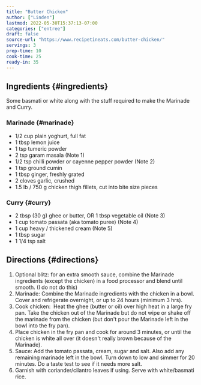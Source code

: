 ```yaml
---
title: "Butter Chicken"
author: ["Linden"]
lastmod: 2022-05-30T15:37:13-07:00
categories: ["entree"]
draft: false
source-url: "https://www.recipetineats.com/butter-chicken/"
servings: 3
prep-time: 10
cook-time: 25
ready-in: 35
---
```


## Ingredients {#ingredients}

Some basmati or white along with the stuff required to make the Marinade and Curry.


### Marinade {#marinade}

-   1/2 cup plain yoghurt, full fat
-   1 tbsp lemon juice
-   1 tsp tumeric powder
-   2 tsp garam masala (Note 1)
-   1/2 tsp chilli powder or cayenne pepper powder (Note 2)
-   1 tsp ground cumin
-   1 tbsp ginger, freshly grated
-   2 cloves garlic, crushed
-   1.5 lb / 750 g chicken thigh fillets, cut into bite size pieces


### Curry {#curry}

-   2 tbsp (30 g) ghee or butter, OR 1 tbsp vegetable oil (Note 3)
-   1 cup tomato passata (aka tomato puree) (Note 4)
-   1 cup heavy / thickened cream (Note 5)
-   1 tbsp sugar
-   1 1/4 tsp salt


## Directions {#directions}

1.  Optional blitz:  for an extra smooth sauce, combine the Marinade ingredients (except the chicken) in a food processor and blend until smooth. (I do not do this)
2.  Marinade:  Combine the Marinade ingredients with the chicken in a bowl. Cover and refrigerate overnight, or up to 24 hours (minimum 3 hrs).
3.  Cook chicken:  Heat the ghee (butter or oil) over high heat in a large fry pan. Take the chicken out of the Marinade but do not wipe or shake off the marinade from the chicken (but don't pour the Marinade left in the bowl into the fry pan).
4.  Place chicken in the fry pan and cook for around 3 minutes, or until the chicken is white all over (it doesn't really brown because of the Marinade).
5.  Sauce: Add the tomato passata, cream, sugar and salt. Also add any remaining marinade left in the bowl. Turn down to low and simmer for 20 minutes. Do a taste test to see if it needs more salt.
6.  Garnish with coriander/cilantro leaves if using. Serve with white/basmati rice.
